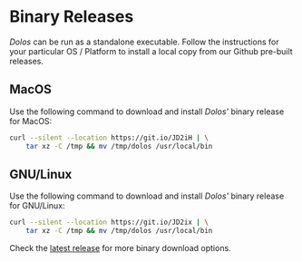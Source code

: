 # Binary Releases

_Dolos_ can be run as a standalone executable. Follow the instructions for your particular OS / Platform to install a local copy from our Github pre-built releases.

## MacOS

Use the following command to download and install _Dolos'_ binary release for MacOS:

```sh
curl --silent --location https://git.io/JD2iH | \
    tar xz -C /tmp && mv /tmp/dolos /usr/local/bin
```

## GNU/Linux

Use the following command to download and install _Dolos'_ binary release for GNU/Linux:

```sh
curl --silent --location https://git.io/JD2ix | \
    tar xz -C /tmp && mv /tmp/dolos /usr/local/bin
```

Check the [latest release](https://github.com/txpipe/dolos/releases/latest) for more binary download options.
